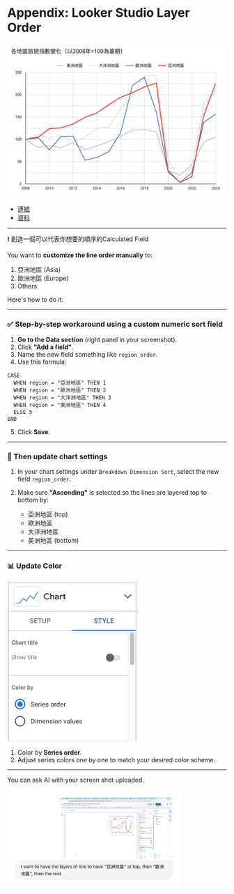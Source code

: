 # Appendix: Looker Studio Layer Order

![](../img/2025-05-06-11-22-25.png)

  - [連結](https://lookerstudio.google.com/reporting/ecd2cf06-3ada-4aeb-876f-915ddc0a8d43)
  - [資料](https://docs.google.com/spreadsheets/d/1tceOB6JbwhQuYXAy6mtwszHabGE6BUG7rxiHa_5Y_6c/edit?gid=115389518#gid=115389518)

---

:exclamation: 創造一個可以代表你想要的順序的Calculated Field

You want to **customize the line order manually** to:

1. 亞洲地區 (Asia)
2. 歐洲地區 (Europe)
3. Others

Here's how to do it:

---

### ✅ **Step-by-step workaround using a custom numeric sort field**

1. **Go to the Data section** (right panel in your screenshot).
2. Click **"Add a field"**.
3. Name the new field something like `region_order`.
4. Use this formula:

```text
CASE
  WHEN region = "亞洲地區" THEN 1
  WHEN region = "歐洲地區" THEN 2
  WHEN region = "大洋洲地區" THEN 3
  WHEN region = "美洲地區" THEN 4
  ELSE 5
END
```

5. Click **Save**.

---

### 🔁 Then update chart settings

1. In your chart settings under `Breakdown Dimension Sort`, select the new field `region_order`.
2. Make sure **"Ascending"** is selected so the lines are layered top to bottom by:

   * 亞洲地區 (top)
   * 歐洲地區
   * 大洋洲地區
   * 美洲地區 (bottom)

---

### 📊 Update Color

<img src="../img/2025-05-06-11-10-29.png" width="300px"/>

  1. Color by **Series order**.  
  2. Adjust series colors one by one to match your desired color scheme.

***

You can ask AI with your screen shot uploaded.

<img src="../img/2025-05-06-12-48-49.png" width="400px"/>
